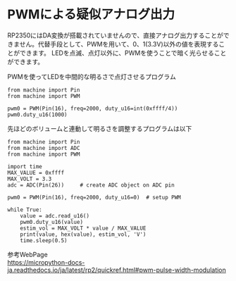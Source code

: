 # PWMによる疑似アナログ出力

RP2350にはDA変換が搭載されていませんので、直接アナログ出力することができません。代替手段として、PWMを用いて、0、1(3.3V)以外の値を表現することができます。
LEDを点滅、点灯以外に、PWMを使うことで暗く光らせることができます。

PWMを使ってLEDを中間的な明るさで点灯させるプログラム
```
from machine import Pin
from machine import PWM

pwm0 = PWM(Pin(16), freq=2000, duty_u16=int(0xffff/4))
pwm0.duty_u16(1000)
```

先ほどのボリュームと連動して明るさを調整するプログラムは以下
```
from machine import Pin
from machine import ADC
from machine import PWM

import time
MAX_VALUE = 0xffff
MAX_VOLT = 3.3
adc = ADC(Pin(26))     # create ADC object on ADC pin

pwm0 = PWM(Pin(16), freq=2000, duty_u16=0)  # setup PWM

while True:
    value = adc.read_u16()
    pwm0.duty_u16(value)
    estim_vol = MAX_VOLT * value / MAX_VALUE
    print(value, hex(value), estim_vol, 'V')
    time.sleep(0.5)
```



参考WebPage<br>
https://micropython-docs-ja.readthedocs.io/ja/latest/rp2/quickref.html#pwm-pulse-width-modulation
